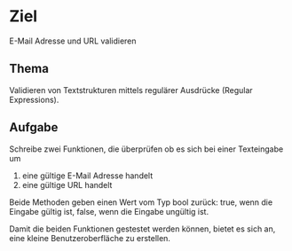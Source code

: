# Ziel
E-Mail Adresse und URL validieren
## Thema
Validieren von Textstrukturen mittels regulärer Ausdrücke (Regular Expressions).
## Aufgabe
Schreibe zwei Funktionen, die überprüfen ob es sich bei einer Texteingabe um 
1.	eine gültige E-Mail Adresse handelt 
2.	eine gültige URL handelt 

Beide Methoden geben einen Wert vom Typ bool zurück: true, wenn die Eingabe gültig ist, false, wenn die Eingabe ungültig ist. 

Damit die beiden Funktionen gestestet werden können, bietet es sich an, eine kleine Benutzeroberfläche zu erstellen. 
